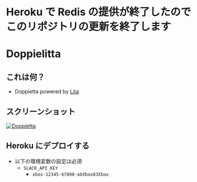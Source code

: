 # Heroku で Redis の提供が終了したのでこのリポジトリの更新を終了します

# Doppielitta

## これは何？

- Doppietta powered by [Lita](https://www.lita.io/)

## スクリーンショット

[![Doppietta](https://i.gyazo.com/a35168d0f491403621456b447a3bc607.png)](https://gyazo.com/a35168d0f491403621456b447a3bc607)

## Heroku にデプロイする

- 以下の環境変数の設定は必須
  - `SLACK_API_KEY`
    - `xbox-12345-67890-abXbox83Xbox`
